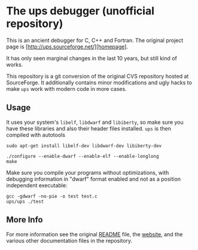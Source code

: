 # The ups debugger (unofficial repository)

This is an ancient debugger for C, C++ and Fortran. The original project page
is [http://ups.sourceforge.net/][homepage].

It has only seen marginal changes in the last 10 years, but still kind of
works.

This repository is a git conversion of the original CVS repository hosted
at SourceForge. It additionally contains minor modifications and ugly
hacks to make `ups` work with modern code in more cases.

## Usage

It uses your system's `libelf`, `libdwarf` and `libiberty`, so make sure you
have these libraries and also their header files installed. `ups` is then
compiled with autotools 

    sudo apt-get install libelf-dev libdwarf-dev libiberty-dev

    ./configure --enable-dwarf --enable-elf --enable-longlong
    make

Make sure you compile your programs without optimizations, with
debugging information in "dwarf" format enabled and not as a position
independent executable:

    gcc -gdwarf -no-pie -o test test.c
    ups/ups ./test

## More Info

For more information see the original [README](README) file, the [website][homepage],
and the various other documentation files in the repository.

 [homepage]: http://ups.sourceforge.net/
